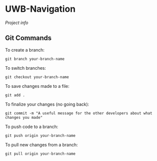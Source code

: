 # UWB-Navigation

*Project info*

## Git Commands

To create a branch:
```
git branch your-branch-name
```
To switch branches:
```
git checkout your-branch-name
```
To save changes made to a file:
```
git add .
```

To finalize your changes (no going back):
```
git commit -m "A useful message for the other developers about what changes you made"
``` 

To push code to a branch:
```
git push origin your-branch-name
```

To pull new changes from a branch:
```
git pull origin your-branch-name
```
